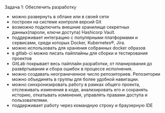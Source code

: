 Задача 1: Обеспечить разработку

- можно развернуть в облаке или в своей сети
- построен на системе контроля версий Git
- возможно подключить внешние хранилище секретных данных(пароли, ключи доступа) Hashicorp Vault.
- поддерживает интеграцию с популярными платформами и сервисами, среди которых Docker, Kubernetes®, Jira.
- можно использовать для хранения собранных docker образов
- в gitlab-ci можно писать пайплайны для сборки и тестирования проектов
- GitLab покрывает весь пайплайн разработки, от планирования до развёртывания и сбора ошибок в процессе исполнения. 
- можно создавать неограниченное число репозиториев. Репозитории можно объединять в группы для более удобной навигации.
- можно синхронизировать работу в рамках общего проекта, отслеживать изменения в коде, анализировать его и сохранять 
 историю, откатывать изменения, управлять правами доступа и пользователями.
- поддерживает работу через командную строку и браузерную IDE



